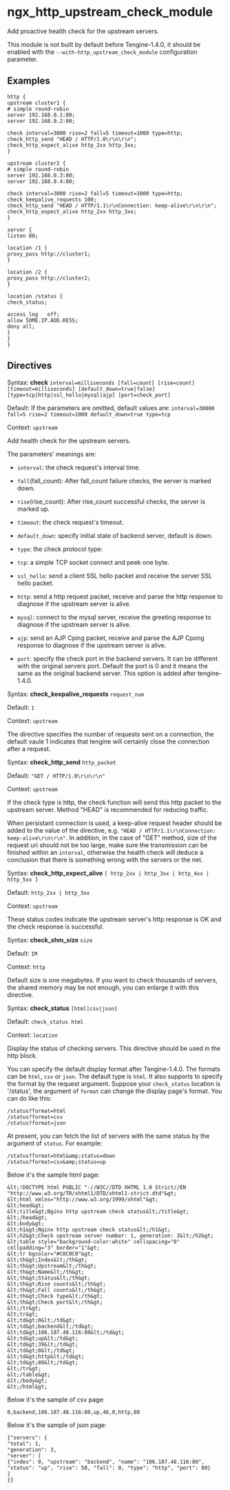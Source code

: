 # ngx_http_upstream_check_module

Add proactive health check for the upstream servers.

This module is not built by default before Tengine-1.4.0, it should be enabled with the `--with-http_upstream_check_module` configuration parameter.

## Examples

```
http {
upstream cluster1 {
# simple round-robin
server 192.168.0.1:80;
server 192.168.0.2:80;

check interval=3000 rise=2 fall=5 timeout=1000 type=http;
check_http_send "HEAD / HTTP/1.0\r\n\r\n";
check_http_expect_alive http_2xx http_3xx;
}

upstream cluster2 {
# simple round-robin
server 192.168.0.3:80;
server 192.168.0.4:80;

check interval=3000 rise=2 fall=5 timeout=1000 type=http;
check_keepalive_requests 100;
check_http_send "HEAD / HTTP/1.1\r\nConnection: keep-alive\r\n\r\n";
check_http_expect_alive http_2xx http_3xx;
}

server {
listen 80;

location /1 {
proxy_pass http://cluster1;
}

location /2 {
proxy_pass http://cluster2;
}

location /status {
check_status;

access_log   off;
allow SOME.IP.ADD.RESS;
deny all;
}
}
}
```

## Directives

Syntax: **check** `interval=milliseconds [fall=count] [rise=count] [timeout=milliseconds] [default_down=true|false] [type=tcp|http|ssl_hello|mysql|ajp] [port=check_port]`

Default: If the parameters are omitted, default values are: `interval=30000 fall=5 rise=2 timeout=1000 default_down=true type=tcp`

Context: `upstream`


Add health check for the upstream servers.

The parameters' meanings are:

*   `interval`: the check request's interval time.
*   `fall`(fall_count): After fall_count failure checks, the server is marked down.
*   `rise`(rise_count): After rise_count successful checks, the server is marked up.
*   `timeout`: the check request's timeout.
*   `default_down`: specify initial state of backend server, default is down.
*   `type`: the check protocol type:

*   `tcp`: a simple TCP socket connect and peek one byte.
*   `ssl_hello`: send a client SSL hello packet and receive the server SSL hello packet.
*   `http`: send a http request packet, receive and parse the http response to diagnose if the upstream server is alive.
*   `mysql`: connect to the mysql server, receive the greeting response to diagnose if the upstream server is alive.
*   `ajp`: send an AJP Cping packet, receive and parse the AJP Cpong response to diagnose if the upstream server is alive.
*   `port`: specify the check port in the backend servers. It can be different with the original servers port. Default the port is 0 and it means the same as the original backend server. This option is added after tengine-1.4.0.



Syntax: **check_keepalive_requests** `request_num`

Default: `1`

Context: `upstream`


The directive specifies the number of requests sent on a connection, the default vaule 1 indicates that tengine will certainly close the connection after a request.



Syntax: **check_http_send** `http_packet`

Default: `"GET / HTTP/1.0\r\n\r\n"`

Context: `upstream`


If the check type is http, the check function will send this http packet to the upstream server. Method "HEAD" is recommended for reducing traffic.

When persistant connection is used, a keep-alive request header should be added to the value of the directive, e.g. `"HEAD / HTTP/1.1\r\nConnection: keep-alive\r\n\r\n"`.
In addition, in the case of "GET" method, size of the request uri should not be too large, make sure the transmission can be finished within an `interval`, otherwise the health check will deduce a conclusion that there is something wrong with the servers or the net.



Syntax: **check_http_expect_alive** `[ http_2xx | http_3xx | http_4xx | http_5xx ]`

Default: `http_2xx | http_3xx`

Context: `upstream`


These status codes indicate the upstream server's http response is OK and the check response is successful.



Syntax: **check_shm_size** `size`

Default: `1M`

Context: `http`


Default size is one megabytes. If you want to check thousands of servers, the shared memory may be not enough, you can enlarge it with this directive.



Syntax: **check_status** `[html|csv|json]`

Default: `check_status html`

Context: `location`


Display the status of checking servers. This directive should be used in the http block.

You can specify the default display format after Tengine-1.4.0. The formats can be `html`, `csv` or `json`. The default type is `html`. It also supports to specify the format by the request argument. Suppose your `check_status` location is '/status', the argument of `format` can change the display page's format. You can do like this:

```
/status?format=html
/status?format=csv
/status?format=json
```

At present, you can fetch the list of servers with the same status by the argument of `status`. For example:

```
/status?format=html&amp;status=down
/status?format=csv&amp;status=up
```

Below it's the sample html page:

```
&lt;!DOCTYPE html PUBLIC "-//W3C//DTD XHTML 1.0 Strict//EN
"http://www.w3.org/TR/xhtml1/DTD/xhtml1-strict.dtd"&gt;
&lt;html xmlns="http://www.w3.org/1999/xhtml"&gt;
&lt;head&gt;
&lt;title&gt;Nginx http upstream check status&lt;/title&gt;
&lt;/head&gt;
&lt;body&gt;
&lt;h1&gt;Nginx http upstream check status&lt;/h1&gt;
&lt;h2&gt;Check upstream server number: 1, generation: 3&lt;/h2&gt;
&lt;table style="background-color:white" cellspacing="0"        cellpadding="3" border="1"&gt;
&lt;tr bgcolor="#C0C0C0"&gt;
&lt;th&gt;Index&lt;/th&gt;
&lt;th&gt;Upstream&lt;/th&gt;
&lt;th&gt;Name&lt;/th&gt;
&lt;th&gt;Status&lt;/th&gt;
&lt;th&gt;Rise counts&lt;/th&gt;
&lt;th&gt;Fall counts&lt;/th&gt;
&lt;th&gt;Check type&lt;/th&gt;
&lt;th&gt;Check port&lt;/th&gt;
&lt;/tr&gt;
&lt;tr&gt;
&lt;td&gt;0&lt;/td&gt;
&lt;td&gt;backend&lt;/td&gt;
&lt;td&gt;106.187.48.116:80&lt;/td&gt;
&lt;td&gt;up&lt;/td&gt;
&lt;td&gt;39&lt;/td&gt;
&lt;td&gt;0&lt;/td&gt;
&lt;td&gt;http&lt;/td&gt;
&lt;td&gt;80&lt;/td&gt;
&lt;/tr&gt;
&lt;/table&gt;
&lt;/body&gt;
&lt;/html&gt;
```

Below it's the sample of csv page:

```
0,backend,106.187.48.116:80,up,46,0,http,80
```

Below it's the sample of json page:

```
{"servers": {
"total": 1,
"generation": 3,
"server": [
{"index": 0, "upstream": "backend", "name": "106.187.48.116:80", "status": "up", "rise": 58, "fall": 0, "type": "http", "port": 80}
]
}}
```
  